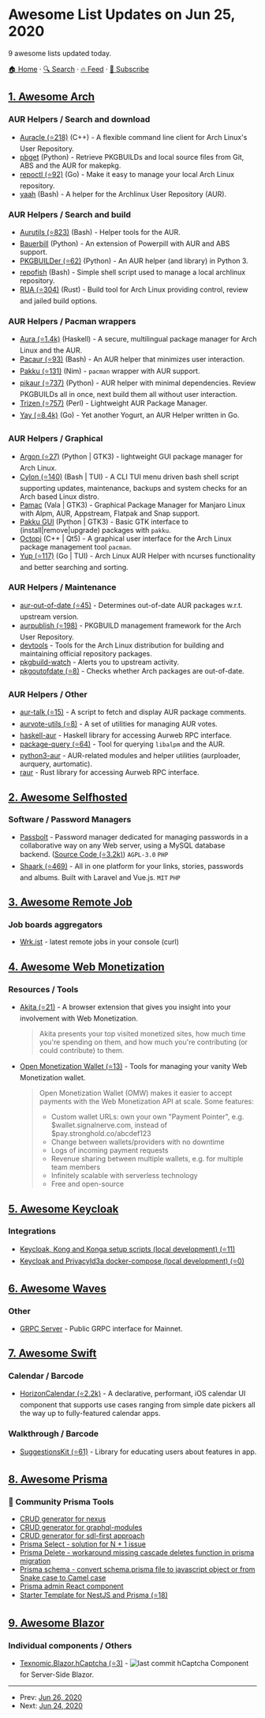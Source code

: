 # Awesome List Updates on Jun 25, 2020

9 awesome lists updated today.

[🏠 Home](/README.md) · [🔍 Search](https://test.trackawesomelist.com/search/) · [🔥 Feed](https://test.trackawesomelist.com/feed.xml) · [📮 Subscribe](https://trackawesomelist.us17.list-manage.com/subscribe?u=d2f0117aa829c83a63ec63c2f&id=36a103854c)



## [1. Awesome Arch](/content/PandaFoss/Awesome-Arch/README.md)

### AUR Helpers / Search and download

*   [Auracle (⭐218)](https://github.com/falconindy/auracle) (C++) - A flexible command line client for Arch Linux's User Repository.
*   [pbget](https://xyne.archlinux.ca/projects/pbget/) (Python) - Retrieve PKGBUILDs and local source files from Git, ABS and the AUR for makepkg.
*   [repoctl (⭐92)](https://github.com/cassava/repoctl) (Go) - Make it easy to manage your local Arch Linux repository.
*   [yaah](https://projects.metalgamer.eu/yaah) (Bash) - A helper for the Archlinux User Repository (AUR).

### AUR Helpers / Search and build

*   [Aurutils (⭐823)](https://github.com/AladW/aurutils) (Bash) - Helper tools for the AUR.
*   [Bauerbill](https://xyne.archlinux.ca/projects/bauerbill/) (Python) - An extension of Powerpill with AUR and ABS support.
*   [PKGBUILDer (⭐62)](https://github.com/Kwpolska/pkgbuilder) (Python) - An AUR helper (and library) in Python 3.
*   [repofish](https://git.seppia.net/repofish.git) (Bash) - Simple shell script used to manage a local archlinux repository.
*   [RUA (⭐304)](https://github.com/vn971/rua) (Rust) - Build tool for Arch Linux providing control, review and jailed build options.

### AUR Helpers / Pacman wrappers

*   [Aura (⭐1.4k)](https://github.com/fosskers/aura) (Haskell) - A secure, multilingual package manager for Arch Linux and the AUR.
*   [Pacaur (⭐93)](https://github.com/E5ten/pacaur) (Bash) - An AUR helper that minimizes user interaction.
*   [Pakku (⭐131)](https://github.com/kitsunyan/pakku) (Nim) - `pacman` wrapper with AUR support.
*   [pikaur (⭐737)](https://github.com/actionless/pikaur) (Python) - AUR helper with minimal dependencies. Review PKGBUILDs all in once, next build them all without user interaction.
*   [Trizen (⭐757)](https://github.com/trizen/trizen) (Perl) - Lightweight AUR Package Manager.
*   [Yay (⭐8.4k)](https://github.com/Jguer/yay) (Go) - Yet another Yogurt, an AUR Helper written in Go.

### AUR Helpers / Graphical

*   [Argon (⭐27)](https://github.com/14mRh4X0r/arch-argon) (Python | GTK3) - lightweight GUI package manager for Arch Linux.
*   [Cylon (⭐140)](https://github.com/gavinlyonsrepo/cylon) (Bash | TUI) - A CLI TUI menu driven bash shell script supporting updates, maintenance, backups and system checks for an Arch based Linux distro.
*   [Pamac](https://gitlab.manjaro.org/applications/pamac) (Vala | GTK3) - Graphical Package Manager for Manjaro Linux with Alpm, AUR, Appstream, Flatpak and Snap support.
*   [Pakku GUI](https://gitlab.com/mrvik/pakku-gui) (Python | GTK3) - Basic GTK interface to (install|remove|upgrade) packages with `pakku`.
*   [Octopi](https://tintaescura.com/projects/octopi) (C++ | Qt5) - A graphical user interface for the Arch Linux package management tool `pacman`.
*   [Yup (⭐117)](https://github.com/ericm/yup) (Go | TUI) - Arch Linux AUR Helper with ncurses functionality and better searching and sorting.

### AUR Helpers / Maintenance

*   [aur-out-of-date (⭐45)](https://github.com/simon04/aur-out-of-date) - Determines out-of-date AUR packages w\.r.t. upstream version.
*   [aurpublish (⭐198)](https://github.com/eli-schwartz/aurpublish) - PKGBUILD management framework for the Arch User Repository.
*   [devtools](https://git.archlinux.org/devtools.git/) - Tools for the Arch Linux distribution for building and maintaining official repository packages.
*   [pkgbuild-watch](http://kmkeen.com/pkgbuild-watch/) - Alerts you to upstream activity.
*   [pkgoutofdate (⭐8)](https://github.com/anatol/pkgoutofdate) - Checks whether Arch packages are out-of-date.

### AUR Helpers / Other

*   [aur-talk (⭐15)](https://github.com/GermainZ/aur-talk) - A script to fetch and display AUR package comments.
*   [aurvote-utils (⭐8)](https://github.com/jadenPete/aurvote-utils) - A set of utilities for managing AUR votes.
*   [haskell-aur](https://hackage.haskell.org/package/aur) - Haskell library for accessing Aurweb RPC interface.
*   [package-query (⭐64)](https://github.com/archlinuxfr/package-query) - Tool for querying `libalpm` and the AUR.
*   [python3-aur](https://xyne.archlinux.ca/projects/python3-aur) - AUR-related modules and helper utilities (aurploader, aurquery, aurtomatic).
*   [raur](https://gitlab.com/davidbittner/raur) - Rust library for accessing Aurweb RPC interface.

## [2. Awesome Selfhosted](/content/awesome-selfhosted/awesome-selfhosted/README.md)

### Software / Password Managers

*   [Passbolt](https://www.passbolt.com/) - Password manager dedicated for managing passwords in a collaborative way on any Web server, using a MySQL database backend. ([Source Code (⭐3.2k)](https://github.com/passbolt/passbolt_api)) `AGPL-3.0` `PHP`
*   [Shaark (⭐469)](https://github.com/MarceauKa/shaark) - All in one platform for your links, stories, passwords and albums. Built with Laravel and Vue.js. `MIT` `PHP`

## [3. Awesome Remote Job](/content/lukasz-madon/awesome-remote-job/README.md)

### Job boards aggregators

*   [Wrk.ist](https://wrk.ist/) - latest remote jobs in your console (curl)

## [4. Awesome Web Monetization](/content/thomasbnt/awesome-web-monetization/README.md)

### Resources / Tools

*   [Akita (⭐21)](https://github.com/esse-dev/akita) - A browser extension that gives you insight into your involvement with Web Monetization.

    > Akita presents your top visited monetized sites, how much time you're spending on them, and how much you're contributing (or could contribute) to them.
*   [Open Monetization Wallet (⭐13)](https://github.com/signalnerve/openmonetizationwallet) - Tools for managing your vanity Web Monetization wallet.

    > Open Monetization Wallet (OMW) makes it easier to accept payments with the Web Monetization API at scale. Some features:
    >
    > *   Custom wallet URLs: own your own "Payment Pointer", e.g. $wallet.signalnerve.com, instead of $pay.stronghold.co/abcdef123
    > *   Change between wallets/providers with no downtime
    > *   Logs of incoming payment requests
    > *   Revenue sharing between multiple wallets, e.g. for multiple team members
    > *   Infinitely scalable with serverless technology
    > *   Free and open-source

## [5. Awesome Keycloak](/content/thomasdarimont/awesome-keycloak/README.md)

### Integrations

*   [Keycloak, Kong and Konga setup scripts (local development) (⭐11)](https://github.com/JaouherK/Kong-konga-Keycloak)
*   [Keycloak and PrivacyId3a docker-compose (local development) (⭐0)](https://github.com/JaouherK/keycloak-privacyIdea)

## [6. Awesome Waves](/content/msmolyakov/awesome-waves/README.md)

### Other

*   [GRPC Server](https://grpc.wavesnodes.com:6870) - Public GRPC interface for Mainnet.

## [7. Awesome Swift](/content/matteocrippa/awesome-swift/README.md)

### Calendar / Barcode

*   [HorizonCalendar (⭐2.2k)](https://github.com/airbnb/HorizonCalendar) - A declarative, performant, iOS calendar UI component that supports use cases ranging from simple date pickers all the way up to fully-featured calendar apps.

### Walkthrough / Barcode

*   [SuggestionsKit (⭐61)](https://github.com/huemae/SuggestionsKit) - Library for educating users about features in app.

## [8. Awesome Prisma](/content/catalinmiron/awesome-prisma/README.md)

### :safety_vest: Community Prisma Tools

*   [CRUD generator for nexus](https://paljs.com/generator/nexus)
*   [CRUD generator for graphql-modules](https://paljs.com/generator/graphql-modules)
*   [CRUD generator for sdl-first approach](https://paljs.com/generator/sdl)
*   [Prisma Select - solution for N + 1 issue](https://paljs.com/plugins/select)
*   [Prisma Delete - workaround missing cascade deletes function in prisma migration](https://paljs.com/plugins/delete)
*   [Prisma schema - convert schema.prisma file to javascript object or from Snake case to Camel case](https://paljs.com/cli/schema)
*   [Prisma admin React component](https://paljs.com/prisma-admin)
*   [Starter Template for NestJS and Prisma (⭐18)](https://github.com/fivethree-team/nestjs-prisma-starter)

## [9. Awesome Blazor](/content/AdrienTorris/awesome-blazor/README.md)

### Individual components / Others

*   [Texnomic.Blazor.hCaptcha (⭐3)](https://github.com/Texnomic/hCaptcha) - ![last commit](https://img.shields.io/github/last-commit/Texnomic/hCaptcha?style=flat-square\&cacheSeconds=86400) hCaptcha Component for Server-Side Blazor.

---

- Prev: [Jun 26, 2020](/content/2020/06/26/README.md)
- Next: [Jun 24, 2020](/content/2020/06/24/README.md)